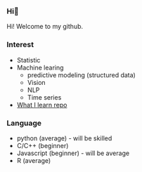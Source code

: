 ### Hi👋

<!--
**minsoo9506/minsoo9506** is a ✨ _special_ ✨ repository because its `README.md` (this file) appears on your GitHub profile.

Here are some ideas to get you started:

- 🔭 I’m currently working on ...
- 🌱 I’m currently learning ...
- 👯 I’m looking to collaborate on ...
- 🤔 I’m looking for help with ...
- 💬 Ask me about ...
- 📫 How to reach me: ...
- 😄 Pronouns: ...
- ⚡ Fun fact: ...
-->

Hi! Welcome to my github.

### Interest
- Statistic
- Machine learing
  - predictive modeling (structured data)
  - Vision
  - NLP
  - Time series
- [What I learn repo](https://github.com/minsoo9506/What-I-learn)

### Language
- python (average) - will be skilled 
- C/C++ (beginner)
- Javascript (beginner) - will be average
- R (average)

